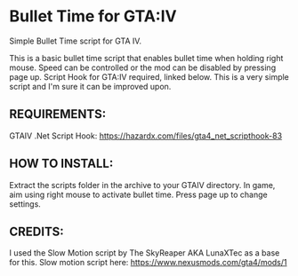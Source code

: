 # Bullet Time for GTA:IV
 Simple Bullet Time script for GTA IV.
 
This is a basic bullet time script that enables bullet time when holding right mouse. Speed can be controlled or the mod can be disabled by pressing page up. Script Hook for GTA:IV required, linked below. This is a very simple script and I'm sure it can be improved upon.

## REQUIREMENTS:
GTAIV .Net Script Hook: https://hazardx.com/files/gta4_net_scripthook-83

## HOW TO INSTALL:
Extract the scripts folder in the archive to your GTAIV directory. In game, aim using right mouse to activate bullet time. Press page up to change settings.

## CREDITS:
I used the Slow Motion script by The SkyReaper AKA LunaXTec as a base for this. Slow motion script here: https://www.nexusmods.com/gta4/mods/1
